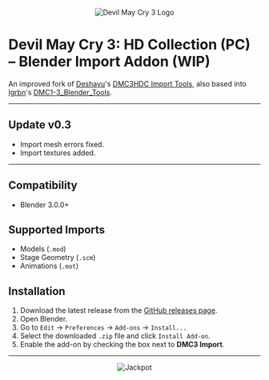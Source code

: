 <p align="center">
  <img src="https://cdn2.steamgriddb.com/logo_thumb/6da37dd3139aa4d9aa55b8d237ec5d4a.png" alt="Devil May Cry 3 Logo" />
</p>

# Devil May Cry 3: HD Collection (PC) – Blender Import Addon (WIP)

An improved fork of [Deshayu](https://github.com/deshayu)'s [DMC3HDC Import Tools](https://github.com/deshayu/DMC3HDC-Import-Tools), also based into [Igrbn](https://github.com/igrbn)'s [DMC1-3_Blender_Tools](https://github.com/igrbn/DMC1-3_Blender_Tools).

---

## Update v0.3
- Import mesh errors fixed.
- Import textures added.

---

## Compatibility
* Blender 3.0.0+

## Supported Imports
- Models (`.mod`)
- Stage Geometry (`.scm`)
- Animations (`.mot`)

## Installation

1. Download the latest release from the [GitHub releases page](https://github.com/HansLichtner/DMC3-HDC-Import-Tools/releases).
2. Open Blender.
3. Go to `Edit` → `Preferences` → `Add-ons` → `Install...`
4. Select the downloaded `.zip` file and click `Install Add-on`.
5. Enable the add-on by checking the box next to **DMC3 Import**.

---
  
<p align="center">
  <img src="https://i.pinimg.com/originals/4e/f0/6f/4ef06fcb5210e7aae2a3b116dbb34f9b.gif" alt="Jackpot" />
</p>
